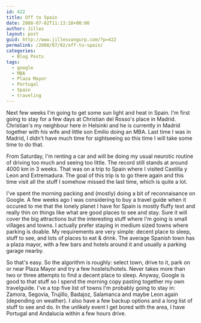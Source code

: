 ```yaml
---
id: 422
title: Off to Spain
date: 2008-07-02T11:13:18+00:00
author: Jilles
layout: post
guid: http://www.jillesvangurp.com/?p=422
permalink: /2008/07/02/off-to-spain/
categories:
  - Blog Posts
tags:
  - google
  - MBA
  - Plaza Mayor
  - Portugal
  - Spain
  - traveling
---
```

Next few weeks I'm going to get some sun light and heat in Spain. I'm first going to stay for a few days at Christian del Rosso's place in Madrid. Christian's my neighbour here in Helsinki and he is currently in Madrid  together with his wife and little son Emilio doing an MBA. Last time I was in Madrid, I didn't have much time for sightseeing so this time I will take some time to do that.

From Saturday, I'm renting a car and will be doing my usual neurotic routine of driving too much and seeing too little. The record still stands at around 4000 km in 3 weeks. That was on a trip to Spain where I visited Castilla y Leon and Extremadura. The goal of this trip is to go there again and this time visit all the stuff I somehow missed the last time, which is quite a lot.

I've spent the morning packing and (mostly) doing a bit of reconnaisance on Google. A few weeks ago I was considering to buy a travel guide when it occured to me that the lonely planet I have for Spain is mostly fluffy text and really thin on things like what are good places to see and stay. Sure it will cover the big attractions but the interesting stuff where I'm going is small villages and towns. I actually prefer staying in medium sized towns where parking is doable. My requirements are very simple: decent place to sleep, stuff to see, and lots of places to eat &amp; drink. The average Spanish town has a plaza mayor, with a few bars and hotels around it and usually a parking garage nearby.

So that's easy. So the algorithm is roughly: select town, drive to it, park on or near Plaza Mayor and try a few hostels/hotels. Never takes more than two or three attempts to find a decent place to sleep. Anyway, Google is good to that stuff so I spend the morning copy pasting together my own travelguide. I've a top five list of towns I'm probably going to stay in: Zamora, Segovia, Trujillo, Badajoz, Salamanca and maybe Leon again (depending on weather). I also have a few backup options and a long list of stuff to see and do. In the unlikely event I get bored with the area, I have Portugal and Andalucia within a few hours drive.
